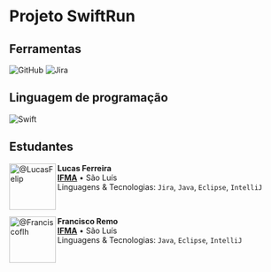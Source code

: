 # Projeto SwiftRun

## Ferramentas
![GitHub](https://img.shields.io/badge/-GitHub-333333?style=for-the-badge&logo=github)
![Jira](https://img.shields.io/badge/-Jira-333333?style=for-the-badge&logo=jira&logoColor=007ACC)

## Linguagem de programação
![Swift](https://img.shields.io/badge/-Swift-333333?style=for-the-badge&logo=swift)

## Estudantes
[<img align="left" height="84px" width="84px" alt="@LucasFelip" src="https://avatars.githubusercontent.com/LucasFelip?size=64">](https://github.com/LucasFelip)
**Lucas Ferreira** \
[**IFMA**](https://portal.ifma.edu.br/inicio/) • São Luís \
Linguagens & Tecnologias: `Jira`, `Java`, `Eclipse`, `IntelliJ`

</br>

[<img align="left" height="84px" width="84px" alt="@Franciscoflh" src="https://avatars.githubusercontent.com/Franciscoflh?size=64">](https://github.com/Franciscoflh)
**Francisco Remo** \
[**IFMA**](https://portal.ifma.edu.br/inicio/) • São Luís \
Linguagens & Tecnologias: `Java`, `Eclipse`, `IntelliJ`
